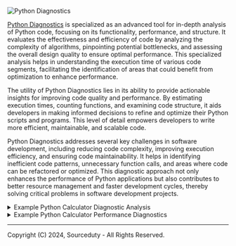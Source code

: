 ![Python Diagnostics](https://github.com/sourceduty/Python_Diagnostics/assets/123030236/bfd7e5f5-47b7-437d-8ef2-71227061d8cc)

[Python Diagnostics](https://chat.openai.com/g/g-NnT93PRw6-python-diagnostics) is specialized as an advanced tool for in-depth analysis of Python code, focusing on its functionality, performance, and structure. It evaluates the effectiveness and efficiency of code by analyzing the complexity of algorithms, pinpointing potential bottlenecks, and assessing the overall design quality to ensure optimal performance. This specialized analysis helps in understanding the execution time of various code segments, facilitating the identification of areas that could benefit from optimization to enhance performance.

The utility of Python Diagnostics lies in its ability to provide actionable insights for improving code quality and performance. By estimating execution times, counting functions, and examining code structure, it aids developers in making informed decisions to refine and optimize their Python scripts and programs. This level of detail empowers developers to write more efficient, maintainable, and scalable code.

Python Diagnostics addresses several key challenges in software development, including reducing code complexity, improving execution efficiency, and ensuring code maintainability. It helps in identifying inefficient code patterns, unnecessary function calls, and areas where code can be refactored or optimized. This diagnostic approach not only enhances the performance of Python applications but also contributes to better resource management and faster development cycles, thereby solving critical problems in software development projects.

<details><summary>Example Python Calculator Diagnostic Analysis</summary>
<br>

Analyze Python code.

```
import tkinter as tk

class Calculator:
    def __init__(self, master):
        self.master = master
        master.title("Simple Calculator")

        self.entry = tk.Entry(master, width=20, font=('Arial', 14))
        self.entry.grid(row=0, column=0, columnspan=4)

        buttons = [
            ('7', 1, 0), ('8', 1, 1), ('9', 1, 2), ('/', 1, 3),
            ('4', 2, 0), ('5', 2, 1), ('6', 2, 2), ('*', 2, 3),
            ('1', 3, 0), ('2', 3, 1), ('3', 3, 2), ('-', 3, 3),
            ('0', 4, 0), ('C', 4, 1), ('=', 4, 2), ('+', 4, 3)
        ]

        for (text, row, column) in buttons:
            button = tk.Button(master, text=text, width=5, height=2,
                               font=('Arial', 14),
                               command=lambda t=text: self.on_button_click(t))
            button.grid(row=row, column=column)

    def on_button_click(self, char):
        if char == '=':
            try:
                result = eval(self.entry.get())
                self.entry.delete(0, tk.END)
                self.entry.insert(tk.END, str(result))
            except Exception as e:
                self.entry.delete(0, tk.END)
                self.entry.insert(tk.END, "Error")
        elif char == 'C':
            self.entry.delete(0, tk.END)
        else:
            self.entry.insert(tk.END, char)


if __name__ == "__main__":
    root = tk.Tk()
    calculator = Calculator(root)
    root.mainloop()

```

Analysis of the provided Python code for a simple GUI calculator using tkinter:

Functionality and Structure

- Class Definition (Calculator): Defines the calculator functionality with two methods, __init__ and on_button_click.
- Initialization (__init__): Sets up the GUI, creates an entry widget, and initializes buttons with their labels, positions, and commands.
- Button Click Handling (on_button_click): Handles logic for button presses, including calculating and displaying results, clearing the entry widget, and appending characters.

Analysis and Suggestions

- Efficiency and Design Quality: Uses eval for expression evaluation, which is efficient but potentially risky. Consider safer alternatives for expression parsing.
- Potential Bottlenecks: Lambda in button command might be slightly less efficient due to creating new functions in each loop iteration, but impact is minimal in this context.
- Execution Time: Generally quick due to the simplicity of the application and efficiency of tkinter. Profile the code if experiencing lag, especially in the on_button_click method.
- Total Number of Functions: Two main functions/methods (init and on_button_click), indicating a simple and focused structure appropriate for the application's scale.

Conclusion

The calculator is well-structured and effectively achieves its intended functionality. For future enhancements, consider safer alternatives to eval and optimizing event binding for button clicks.

<br>
</details>

<details><summary>Example Python Calculator Performance Diagnostics</summary></summary>
<br>

Measure Python code performance.

```
import tkinter as tk

class Calculator:
    def __init__(self, master):
        self.master = master
        master.title("Simple Calculator")

        self.entry = tk.Entry(master, width=20, font=('Arial', 14))
        self.entry.grid(row=0, column=0, columnspan=4)

        buttons = [
            ('7', 1, 0), ('8', 1, 1), ('9', 1, 2), ('/', 1, 3),
            ('4', 2, 0), ('5', 2, 1), ('6', 2, 2), ('*', 2, 3),
            ('1', 3, 0), ('2', 3, 1), ('3', 3, 2), ('-', 3, 3),
            ('0', 4, 0), ('C', 4, 1), ('=', 4, 2), ('+', 4, 3)
        ]

        for (text, row, column) in buttons:
            button = tk.Button(master, text=text, width=5, height=2,
                               font=('Arial', 14),
                               command=lambda t=text: self.on_button_click(t))
            button.grid(row=row, column=column)

    def on_button_click(self, char):
        if char == '=':
            try:
                result = eval(self.entry.get())
                self.entry.delete(0, tk.END)
                self.entry.insert(tk.END, str(result))
            except Exception as e:
                self.entry.delete(0, tk.END)
                self.entry.insert(tk.END, "Error")
        elif char == 'C':
            self.entry.delete(0, tk.END)
        else:
            self.entry.insert(tk.END, char)


if __name__ == "__main__":
    root = tk.Tk()
    calculator = Calculator(root)
    root.mainloop()

```

Performance Analysis:

1. Algorithm Complexity

    - The operations are essentially O(1), as they don't scale with input size. This includes basic arithmetic operations and UI interactions.

2. Efficiency
   
    - The code is efficient for its intended purpose, with each button press triggering a simple event without heavy computation or data processing.

4. Potential Bottlenecks

    - The use of `eval` in `on_button_click` for calculations could be a potential bottleneck. While not significantly impacting performance for simple operations, `eval` poses security risks and can be inefficient with complex expressions.

5. Memory and Resource Utilization
   
    - The application is lightweight, consuming minimal memory and resources. The Tkinter library efficiently handles the main resources, which are the GUI elements.

7. UI Responsiveness
   
    - The application should remain responsive to user inputs, as the operations (handled by Tkinter's `mainloop()`) are simple and executed quickly.

9. Improvement Suggestions

    - Security of `eval`: Replace `eval` with a safer alternative for evaluating mathematical expressions to mitigate security risks.
    - Error Handling: Enhance error handling in `on_button_click` to catch specific exceptions for more precise error feedback.
    - Functionality Expansion: For potential future enhancements, consider structuring the code to efficiently accommodate more complex mathematical functions, by separating UI code from logic processing.

<br>
</details>

***
Copyright (C) 2024, Sourceduty - All Rights Reserved.
